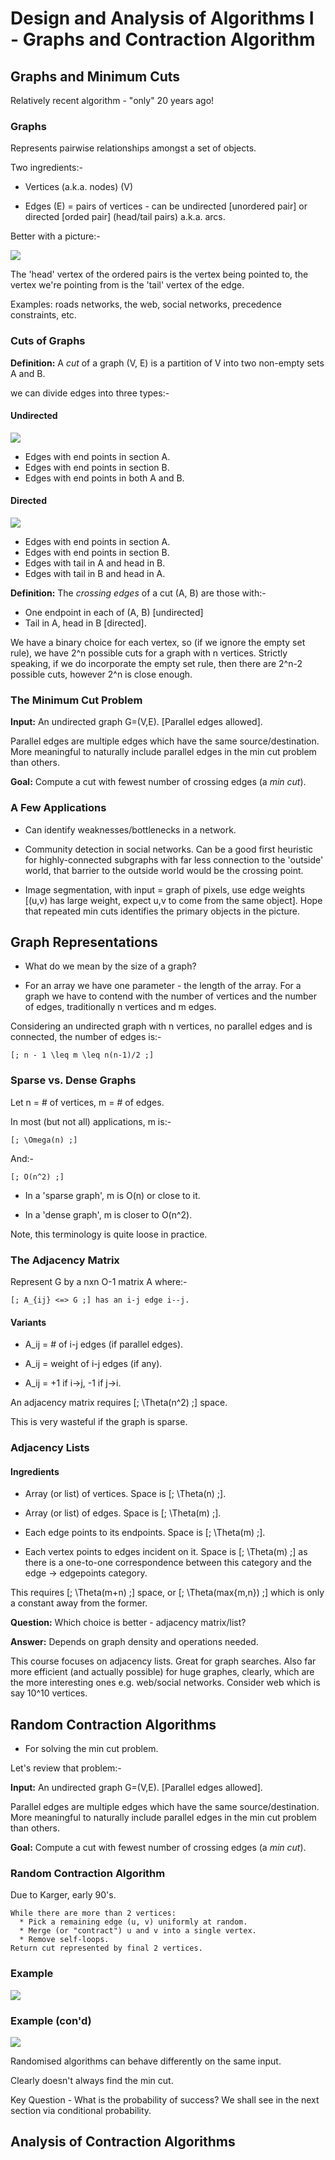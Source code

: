 Design and Analysis of Algorithms I - Graphs and Contraction Algorithm
======================================================================

Graphs and Minimum Cuts
-----------------------

Relatively recent algorithm - "only" 20 years ago!

### Graphs ###

Represents pairwise relationships amongst a set of objects.

Two ingredients:-

* Vertices (a.k.a. nodes) (V)

* Edges (E) = pairs of vertices - can be undirected [unordered pair] or directed [orded pair]
  (head/tail pairs) a.k.a. arcs.

Better with a picture:-

<img src="http://codegrunt.co.uk/images/algo/9-graphs-and-contraction-algorithm-1.png">

The 'head' vertex of the ordered pairs is the vertex being pointed to, the vertex we're
pointing from is the 'tail' vertex of the edge.

Examples: roads networks, the web, social networks, precedence constraints, etc.

### Cuts of Graphs ###

__Definition:__ A *cut* of a graph (V, E) is a partition of V into two non-empty sets A and B.

we can divide edges into three types:-

#### Undirected ####

<img src="http://codegrunt.co.uk/images/algo/9-graphs-and-contraction-algorithm-2.png">

* Edges with end points in section A.
* Edges with end points in section B.
* Edges with end points in both A and B. 

#### Directed ####

<img src="http://codegrunt.co.uk/images/algo/9-graphs-and-contraction-algorithm-3.png">

* Edges with end points in section A.
* Edges with end points in section B.
* Edges with tail in A and head in B.
* Edges with tail in B and head in A.

__Definition:__ The *crossing edges* of a cut (A, B) are those with:-

* One endpoint in each of (A, B) [undirected]
* Tail in A, head in B [directed].

We have a binary choice for each vertex, so (if we ignore the empty set rule), we have 2^n
possible cuts for a graph with n vertices. Strictly speaking, if we do incorporate the empty
set rule, then there are 2^n-2 possible cuts, however 2^n is close enough.

### The Minimum Cut Problem ###

__Input:__ An undirected graph G=(V,E). [Parallel edges allowed].

Parallel edges are multiple edges which have the same source/destination. More meaningful to
naturally include parallel edges in the min cut problem than others.

__Goal:__ Compute a cut with fewest number of crossing edges (a *min cut*).

### A Few Applications ###

* Can identify weaknesses/bottlenecks in a network.

* Community detection in social networks. Can be a good first heuristic for highly-connected
  subgraphs with far less connection to the 'outside' world, that barrier to the outside world
  would be the crossing point.

* Image segmentation, with input = graph of pixels, use edge weights
  [(u,v) has large weight, expect u,v to come from the same object]. Hope that repeated min
  cuts identifies the primary objects in the picture.
  
Graph Representations
---------------------

* What do we mean by the size of a graph?

* For an array we have one parameter - the length of the array. For a graph we have to contend
  with the number of vertices and the number of edges, traditionally n vertices and m edges.

Considering an undirected graph with n vertices, no parallel edges and is connected, the number
of edges is:-

    [; n - 1 \leq m \leq n(n-1)/2 ;]

### Sparse vs. Dense Graphs ###

Let n = # of vertices, m = # of edges.

In most (but not all) applications, m is:-

    [; \Omega(n) ;]

And:-

    [; O(n^2) ;]

* In a 'sparse graph', m is O(n) or close to it.

* In a 'dense graph', m is closer to O(n^2).

Note, this terminology is quite loose in practice.

### The Adjacency Matrix ###

Represent G by a nxn O-1 matrix A where:-

    [; A_{ij} <=> G ;] has an i-j edge i--j.

#### Variants ####

* A_ij = # of i-j edges (if parallel edges).

* A_ij = weight of i-j edges (if any).

* A_ij = +1 if i->j, -1 if j->i.

An adjacency matrix requires [; \Theta(n^2) ;] space.

This is very wasteful if the graph is sparse.

### Adjacency Lists ###

#### Ingredients ####

* Array (or list) of vertices. Space is [; \Theta(n) ;].

* Array (or list) of edges. Space is [; \Theta(m) ;].

* Each edge points to its endpoints. Space is [; \Theta(m) ;].

* Each vertex points to edges incident on it. Space is [; \Theta(m) ;] as there is a one-to-one
  correspondence between this category and the edge -> edgepoints category.

This requires [; \Theta(m+n) ;] space, or [; \Theta(max{m,n}) ;] which is only a constant away
from the former.

__Question:__ Which choice is better - adjacency matrix/list?

__Answer:__ Depends on graph density and operations needed.

This course focuses on adjacency lists. Great for graph searches. Also far more efficient (and
actually possible) for huge graphes, clearly, which are the more interesting ones
e.g. web/social networks. Consider web which is say 10^10 vertices.

Random Contraction Algorithms
-----------------------------

* For solving the min cut problem.

Let's review that problem:-

__Input:__ An undirected graph G=(V,E). [Parallel edges allowed].

Parallel edges are multiple edges which have the same source/destination. More meaningful to
naturally include parallel edges in the min cut problem than others.

__Goal:__ Compute a cut with fewest number of crossing edges (a *min cut*).

### Random Contraction Algorithm ###

Due to Karger, early 90's.

    While there are more than 2 vertices:
      * Pick a remaining edge (u, v) uniformly at random.
      * Merge (or "contract") u and v into a single vertex.
      * Remove self-loops.
    Return cut represented by final 2 vertices.

### Example ###

<img src="http://codegrunt.co.uk/images/algo/9-graphs-and-contraction-algorithm-4.png">

### Example (con'd) ###

<img src="http://codegrunt.co.uk/images/algo/9-graphs-and-contraction-algorithm-5.png">

Randomised algorithms can behave differently on the same input.

Clearly doesn't always find the min cut.

Key Question - What is the probability of success? We shall see in the next section via
conditional probability.

Analysis of Contraction Algorithms
----------------------------------
